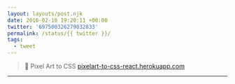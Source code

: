 ```yaml
---
layout: layouts/post.njk
date: 2016-02-10 19:20:11 +00:00
twitter: '697500326279032833'
permalink: /status/{{ twitter }}/
tags: 
  - tweet
---
```


> 👾 Pixel Art to CSS [pixelart-to-css-react.herokuapp.com](http://pixelart-to-css-react.herokuapp.com/)

---

